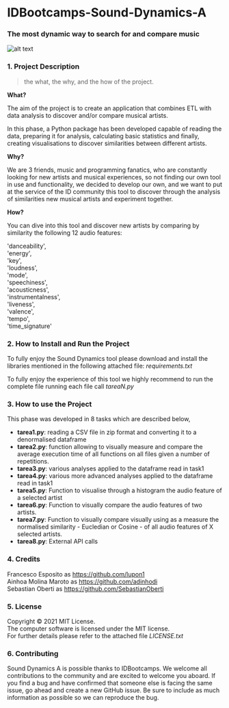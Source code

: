 # IDBootcamps-Sound-Dynamics-A
### The most dynamic way to search for and compare music

![alt text](https://www.solofondos.com/wp-content/uploads/2016/04/Music-HD-Wallpapers-10.jpg)
>
>
### 1. Project Description
>
> the what, the why, and the how of the project.  
>
**What?**

The aim of the project is to create an application that combines ETL with data analysis to discover and/or compare musical artists.

In this phase, a Python package has been developed capable of reading the data, preparing it for analysis, calculating basic statistics and finally, creating visualisations to discover similarities between different artists.

>
**Why?**

We are 3 friends, music and programming fanatics, who are constantly looking for new artists and musical experiences, so not finding our own tool in use and functionality, we decided to develop our own, and we want to put at the service of the ID community this tool to discover through the analysis of similarities new musical artists and experiment together.

>
**How?**

You can dive into this tool and discover new artists by comparing by similarity the following 12 audio features: 

'danceability',  
'energy',  
'key',  
'loudness',  
'mode',  
'speechiness',  
'acousticness',  
'instrumentalness',  
'liveness',  
'valence',  
'tempo',  
'time_signature'  

>
>
### 2. How to Install and Run the Project

To fully enjoy the Sound Dynamics tool please download and install the libraries mentioned in the following attached file: _requirements.txt_ 

To fully enjoy the experience of this tool we highly recommend to run the complete file running  each file call _tareaN.py_ 

>
>
### 3. How to use the Project

This phase was developed in 8 tasks which are described below,

- **tarea1.py**: reading a CSV file in zip format and converting it to a denormalised dataframe
- **tarea2.py**: function allowing to visually measure and compare the average execution time of all functions on all files given a number of repetitions.
- **tarea3.py**: various analyses applied to the dataframe read in task1
- **tarea4.py**: various more advanced analyses applied to the dataframe read in task1
- **tarea5.py**: Function to visualise through a histogram the audio feature of a selected artist
- **tarea6.py**: Function to visually compare the audio features of two artists.
- **tarea7.py**: Function to visually compare visually using as a measure the normalised similarity - Eucledian or Cosine - of all audio features of X selected artists.
- **tarea8.py**: External API calls

>
>
### 4. Credits

Francesco Esposito as https://github.com/lupon1  
Ainhoa Molina Maroto as https://github.com/adinhodi  
Sebastian Oberti as https://github.com/SebastianOberti  

>
>
### 5. License

Copyright © 2021 MIT License.  
The computer software is licensed under the MIT license.  
For further details please refer to the attached file _LICENSE.txt_  

>
>
### 6. Contributing

Sound Dynamics A is possible thanks to IDBootcamps. We welcome all contributions to the community and are excited to welcome you aboard.
If you find a bug and have confirmed that someone else is facing the same issue, go ahead and create a new GitHub issue. Be sure to include as much information as possible so we can reproduce the bug.